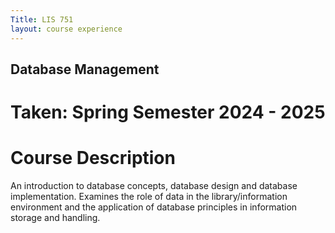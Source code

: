 ```yaml
---
Title: LIS 751 
layout: course experience
---
```

## Database Management
# Taken: Spring Semester 2024 - 2025
# Course Description

An introduction to database concepts, database design and database implementation. Examines the role of data in the library/information environment and the application of database principles in information storage and handling.